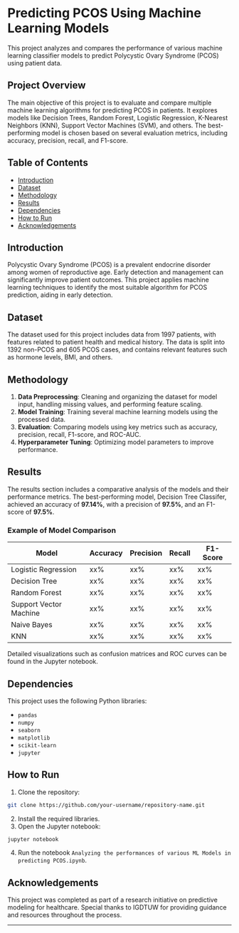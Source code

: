 # Predicting PCOS Using Machine Learning Models

This project analyzes and compares the performance of various machine learning classifier models to predict Polycystic Ovary Syndrome (PCOS) using patient data.

## Project Overview

The main objective of this project is to evaluate and compare multiple machine learning algorithms for predicting PCOS in patients. It explores models like Decision Trees, Random Forest, Logistic Regression, K-Nearest Neighbors (KNN), Support Vector Machines (SVM), and others. The best-performing model is chosen based on several evaluation metrics, including accuracy, precision, recall, and F1-score.

## Table of Contents

- [Introduction](#introduction)
- [Dataset](#dataset)
- [Methodology](#methodology)
- [Results](#results)
- [Dependencies](#dependencies)
- [How to Run](#how-to-run)
- [Acknowledgements](#acknowledgements)

## Introduction

Polycystic Ovary Syndrome (PCOS) is a prevalent endocrine disorder among women of reproductive age. Early detection and management can significantly improve patient outcomes. This project applies machine learning techniques to identify the most suitable algorithm for PCOS prediction, aiding in early detection.

## Dataset

The dataset used for this project includes data from 1997 patients, with features related to patient health and medical history. The data is split into 1392 non-PCOS and 605 PCOS cases, and contains relevant features such as hormone levels, BMI, and others.

## Methodology

1. **Data Preprocessing**: Cleaning and organizing the dataset for model input, handling missing values, and performing feature scaling.
2. **Model Training**: Training several machine learning models using the processed data.
3. **Evaluation**: Comparing models using key metrics such as accuracy, precision, recall, F1-score, and ROC-AUC.
4. **Hyperparameter Tuning**: Optimizing model parameters to improve performance.

## Results

The results section includes a comparative analysis of the models and their performance metrics. The best-performing model, Decision Tree Classifer, achieved an accuracy of **97.14%**, with a precision of **97.5%**, and an F1-score of **97.5%**.

### Example of Model Comparison

| Model                 | Accuracy | Precision | Recall | F1-Score |
|-----------------------|----------|-----------|--------|----------|
| Logistic Regression   | xx%      | xx%       | xx%    | xx%      |
| Decision Tree         | xx%      | xx%       | xx%    | xx%      |
| Random Forest         | xx%      | xx%       | xx%    | xx%      |
| Support Vector Machine| xx%      | xx%       | xx%    | xx%      |
| Naive Bayes           | xx%      | xx%       | xx%    | xx%      |
| KNN                   | xx%      | xx%       | xx%    | xx%      |


Detailed visualizations such as confusion matrices and ROC curves can be found in the Jupyter notebook.

## Dependencies

This project uses the following Python libraries:
- `pandas`
- `numpy`
- `seaborn`
- `matplotlib`
- `scikit-learn`
- `jupyter`

## How to Run

1. Clone the repository:
```bash
git clone https://github.com/your-username/repository-name.git
```
2. Install the required libraries.
3. Open the Jupyter notebook:
```bash
jupyter notebook
```
4. Run the notebook `Analyzing the performances of various ML Models in predicting PCOS.ipynb`.

## Acknowledgements

This project was completed as part of a research initiative on predictive modeling for healthcare. Special thanks to IGDTUW for providing guidance and resources throughout the process.

---
